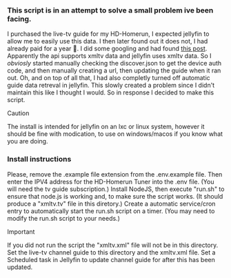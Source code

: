### This script is in an attempt to solve a small problem ive been facing.
I purchased the live-tv guide for my HD-Homerun, I expected jellyfin to allow me to easily use this data. I then later found out it does not, I had already paid for a year 😤.
I did some googling and had found [this post](https://forum.silicondust.com/forum/viewtopic.php?t=72813). Apparently the api supports xmltv data and jellyfin uses xmltv data.
So I *obviosly* started manually checking the discover.json to get the device auth code, and then manually creating a url, then updating the guide when it ran out. Oh, and on top of all that, I had also completly turned off automatic guide data retreval in jellyfin.
This slowly created a problem since I didn't maintain this like I thought I would. So in response I decided to make this script.

> [!CAUTION]
> The install is intended for jellyfin on an lxc or linux system, however it should be fine with modication, to use on windows/macos if you know what you are doing.

### Install instructions

Please, remove the .example file extension from the .env.example file.
Then enter the IPV4 address for the HD-Homerun Tuner into the .env file. (You will need the tv guide subscription.)
Install NodeJS, then execute "run.sh" to ensure that node.js is working and, to make sure the script works. (It should produce a "xmltv.tv" file in this diretory.)
Create a automatic service/cron entry to automatically start the run.sh script on a timer. (You may need to modify the run.sh script to your needs.)
> [!IMPORTANT]
> If you did not run the script the "xmltv.xml" file will not be in this directory.
Set the live-tv channel guide to this directory and the xmltv.xml file.
Set a Scheduled task in Jellyfin to update channel guide for after this has been updated.

